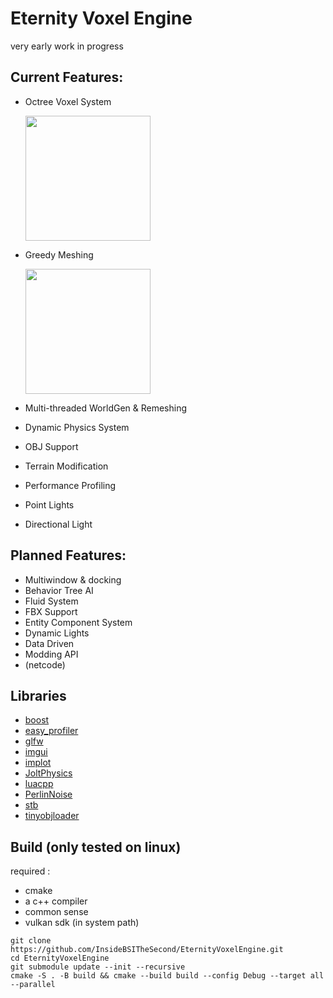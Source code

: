 # Eternity Voxel Engine
very early work in progress

## Current Features:
 - Octree Voxel System
   <p><img src="https://i.imgur.com/4vnXkAy.png" height="200px"></p>
 - Greedy Meshing
   <p><img src="https://i.imgur.com/CTJbDYh.png" height="200px"></p>
   
   
   
 - Multi-threaded WorldGen & Remeshing
 - Dynamic Physics System
 - OBJ Support
 - Terrain Modification
 - Performance Profiling
 - Point Lights
 - Directional Light

## Planned Features:
 - Multiwindow & docking
 - Behavior Tree AI
 - Fluid System
 - FBX Support
 - Entity Component System
 - Dynamic Lights
 - Data Driven
 - Modding API
 - (netcode)

## Libraries
 - [boost](https://github.com/boostorg/boost)
 - [easy_profiler](https://github.com/yse/easy_profiler)
 - [glfw](https://github.com/glfw/glfw)
 - [imgui](https://github.com/ocornut/imgui)
 - [implot](https://github.com/epezent/implot)
 - [JoltPhysics](https://github.com/jrouwe/JoltPhysics)
 - [luacpp](https://github.com/jordanvrtanoski/luacpp)
 - [PerlinNoise](https://github.com/Reputeless/PerlinNoise)
 - [stb](https://github.com/nothings/stb)
 - [tinyobjloader](https://github.com/tinyobjloader/tinyobjloader)

## Build (only tested on linux)

required :
 - cmake
 - a c++ compiler
 - common sense
 - vulkan sdk (in system path)

```
git clone https://github.com/InsideBSITheSecond/EternityVoxelEngine.git
cd EternityVoxelEngine
git submodule update --init --recursive
cmake -S . -B build && cmake --build build --config Debug --target all --parallel
```
 
